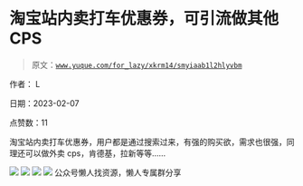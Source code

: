 # 淘宝站内卖打车优惠券，可引流做其他 CPS

> 原文：[`www.yuque.com/for_lazy/xkrm14/smyiaab1l2hlyvbm`](https://www.yuque.com/for_lazy/xkrm14/smyiaab1l2hlyvbm)



作者： L



日期：2023-02-07



点赞数：11



淘宝站内卖打车优惠券，用户都是通过搜索过来，有强的购买欲，需求也很强，同理还可以做外卖 cps，肯德基，拉新等等……



![](img/5d46e522e2bc4bb2f8622aab3eff9245.png)  <ne-p id="ua410771f" data-lake-id="ua410771f">![](img/ccd6df2e5fefc7ca48799be5c8220ccb.png)  <ne-p id="u00e605f1" data-lake-id="u00e605f1">![](img/b07cd60f29447ff15cf36b6277870688.png)  <ne-p id="u18561b88" data-lake-id="u18561b88">![](img/e14ba1812038591175be4ae13ce2aebd.png)  <ne-p id="ubfcaeb89" data-lake-id="ubfcaeb89">公众号懒人找资源，懒人专属群分享

</ne-p></ne-p></ne-p></ne-p>
